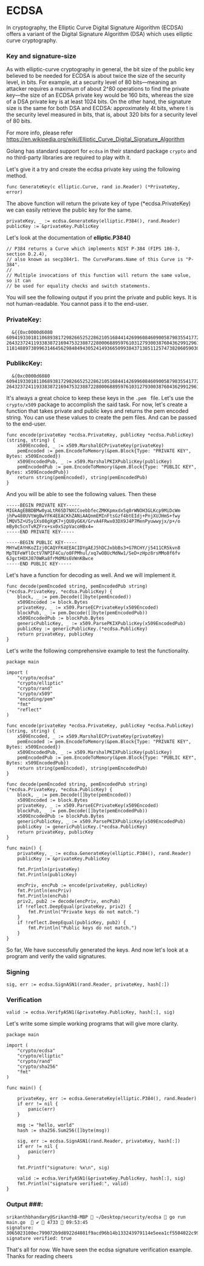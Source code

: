 # ECDSA #

In cryptography, the Elliptic Curve Digital Signature Algorithm (ECDSA) offers a variant of the Digital Signature Algorithm (DSA) which uses elliptic curve cryptography.

### Key and signature-size ###
As with elliptic-curve cryptography in general, the bit size of the public key believed to be needed for ECDSA is about twice the size of the security level, in bits. For example, at a security level of 80 bits—meaning an attacker requires a maximum of about 2^80 operations to find the private key—the size of an ECDSA private key would be 160 bits, whereas the size of a DSA private key is at least 1024 bits. On the other hand, the signature size is the same for both DSA and ECDSA: approximately 4t bits, where t is the security level measured in bits, that is, about 320 bits for a security level of 80 bits.

For more info, please refer https://en.wikipedia.org/wiki/Elliptic_Curve_Digital_Signature_Algorithm


Golang has standard support for `ecdsa` in their standard package `crypto` and no third-party libraries are required to play with it.

Let's give it a try and create the ecdsa private key using the following method.

```
func GenerateKey(c elliptic.Curve, rand io.Reader) (*PrivateKey, error) 
```
The above function will return the private key of type  (*ecdsa.PrivateKey)  we can easily retrieve the public key for the same.

```
privateKey, _ := ecdsa.GenerateKey(elliptic.P384(), rand.Reader)
publicKey := &privateKey.PublicKey
```
Let's look at the documentation of **elliptic.P384()**
```
// P384 returns a Curve which implements NIST P-384 (FIPS 186-3, section D.2.4),
// also known as secp384r1. The CurveParams.Name of this Curve is "P-384".
//
// Multiple invocations of this function will return the same value, so it can
// be used for equality checks and switch statements.
```

You will see the following output if you print the private and public keys.  It is not human-readable. You cannot pass it to the end-user.


### PrivateKey: ###
```
  &{{0xc0000d6080 6094193301811068938172982665252286210516844142699608460900587983554177239871746554423385426673502522607360221536241 26432372411933838721694753238872280006889597610312793003876043629912961325753178074567276337236491203035386358466334} 11814889738996314645629848494305241493665099384371385112574738206059030594232980001166540093842705163420796485654229}
```
  
### PublikcKey: ###
```
  &{0xc0000d6080 6094193301811068938172982665252286210516844142699608460900587983554177239871746554423385426673502522607360221536241 26432372411933838721694753238872280006889597610312793003876043629912961325753178074567276337236491203035386358466334}
```

It's always a great choice to keep these keys in the `.pem ` file. Let's use the `crypto/x509` package to accomplish the said task. For now, let's create a function that takes private and public keys and returns the pem encoded string. You can use these values to create the pem files. And can be passed to the end-user.

```
func encode(privateKey *ecdsa.PrivateKey, publicKey *ecdsa.PublicKey) (string, string) {
	x509Encoded, _ := x509.MarshalECPrivateKey(privateKey)
	pemEncoded := pem.EncodeToMemory(&pem.Block{Type: "PRIVATE KEY", Bytes: x509Encoded})
	x509EncodedPub, _ := x509.MarshalPKIXPublicKey(publicKey)
	pemEncodedPub := pem.EncodeToMemory(&pem.Block{Type: "PUBLIC KEY", Bytes: x509EncodedPub})
	return string(pemEncoded), string(pemEncodedPub)
}
``` 
And you will be able to see the following values. Then these 
```
-----BEGIN PRIVATE KEY-----
MIGkAgEBBDBMw0yaLtR6SD7NXCCoebbfecZMKKpmxdx5q0rWNOH3GLKcp9MiDcWm
jhPw480UVtWgBwYFK4EEACKhZANiAAQnmEMInFtsGzf4btEIdj+PnjXUJHmS+fwy
lMQV5Z+U5y1Xs08gXgK7+jQU8yG6X/GrvA4FRwx03DX9J4P7MenPyuwwyjx/p+/o
mBy0c5cnTvRZFrx+sx0xSzpVacoHBx4=
-----END PRIVATE KEY-----

-----BEGIN PUBLIC KEY-----
MHYwEAYHKoZIzj0CAQYFK4EEACIDYgAEJ5hDCJxbbBs3+G7RCHY/j5411CR5kvn8
MpTEFeWflOctV7NPIF4Cu/o0FPMhul/xq7wOBUcMdNw1/SeD+zHpz8rsMMo8f6fv
6JgctHOXJ070WRa8frMdMUs6VWnKBwce
-----END PUBLIC KEY-----
```

Let's have a function for decoding as well. And we will implement it.

```
func decode(pemEncoded string, pemEncodedPub string) (*ecdsa.PrivateKey, *ecdsa.PublicKey) {
	block, _ := pem.Decode([]byte(pemEncoded))
	x509Encoded := block.Bytes
	privateKey, _ := x509.ParseECPrivateKey(x509Encoded)
	blockPub, _ := pem.Decode([]byte(pemEncodedPub))
	x509EncodedPub := blockPub.Bytes
	genericPublicKey, _ := x509.ParsePKIXPublicKey(x509EncodedPub)
	publicKey := genericPublicKey.(*ecdsa.PublicKey)
	return privateKey, publicKey
}
```

Let's write the following comprehensive example to test the functionality.

```
package main

import (
	"crypto/ecdsa"
	"crypto/elliptic"
	"crypto/rand"
	"crypto/x509"
	"encoding/pem"
	"fmt"
	"reflect"
)

func encode(privateKey *ecdsa.PrivateKey, publicKey *ecdsa.PublicKey) (string, string) {
	x509Encoded, _ := x509.MarshalECPrivateKey(privateKey)
	pemEncoded := pem.EncodeToMemory(&pem.Block{Type: "PRIVATE KEY", Bytes: x509Encoded})
	x509EncodedPub, _ := x509.MarshalPKIXPublicKey(publicKey)
	pemEncodedPub := pem.EncodeToMemory(&pem.Block{Type: "PUBLIC KEY", Bytes: x509EncodedPub})
	return string(pemEncoded), string(pemEncodedPub)
}

func decode(pemEncoded string, pemEncodedPub string) (*ecdsa.PrivateKey, *ecdsa.PublicKey) {
	block, _ := pem.Decode([]byte(pemEncoded))
	x509Encoded := block.Bytes
	privateKey, _ := x509.ParseECPrivateKey(x509Encoded)
	blockPub, _ := pem.Decode([]byte(pemEncodedPub))
	x509EncodedPub := blockPub.Bytes
	genericPublicKey, _ := x509.ParsePKIXPublicKey(x509EncodedPub)
	publicKey := genericPublicKey.(*ecdsa.PublicKey)
	return privateKey, publicKey
}

func main() {
	privateKey, _ := ecdsa.GenerateKey(elliptic.P384(), rand.Reader)
	publicKey := &privateKey.PublicKey

	fmt.Println(privateKey)
	fmt.Println(publicKey)

	encPriv, encPub := encode(privateKey, publicKey)
	fmt.Println(encPriv)
	fmt.Println(encPub)
	priv2, pub2 := decode(encPriv, encPub)
	if !reflect.DeepEqual(privateKey, priv2) {
		fmt.Println("Private keys do not match.")
	}
	if !reflect.DeepEqual(publicKey, pub2) {
		fmt.Println("Public keys do not match.")
	}
}
```

So far, We have successfully generated the keys. And now let's look at a program and verify the valid signatures. 

###  Signing ###

```
sig, err := ecdsa.SignASN1(rand.Reader, privateKey, hash[:])
```

### Verification ###

```
valid := ecdsa.VerifyASN1(&privateKey.PublicKey, hash[:], sig)
```

Let's write some simple working programs that will give more clarity.

```
package main

import (
	"crypto/ecdsa"
	"crypto/elliptic"
	"crypto/rand"
	"crypto/sha256"
	"fmt"
)

func main() {

	privateKey, err := ecdsa.GenerateKey(elliptic.P384(), rand.Reader)
	if err != nil {
		panic(err)
	}

	msg := "hello, world"
	hash := sha256.Sum256([]byte(msg))

	sig, err := ecdsa.SignASN1(rand.Reader, privateKey, hash[:])
	if err != nil {
		panic(err)
	}

	fmt.Printf("signature: %x\n", sig)

	valid := ecdsa.VerifyASN1(&privateKey.PublicKey, hash[:], sig)
	fmt.Println("signature verified:", valid)
}

```

### Output ###:
```
srikanthbhandary@SrikanthB-MBP  ~/Desktop/security/ecdsa  go run main.go   ✔  4733  09:53:45
signature: 3065023100ec799072b9d8922d4081f9acd96b14b133243979114e5eea1cf5504022c99650f505f4938dc34ffa1f41517be853703b0230787d33751f066ebb2f5c7c40d85a0dbc4d1919c58ed07f88d6602229eb7ac8933dc97679f060bcaa6f16ec941cc68f76
signature verified: true
```

That's all for now. We have seen the ecdsa signature verification example.
Thanks for reading cheers
